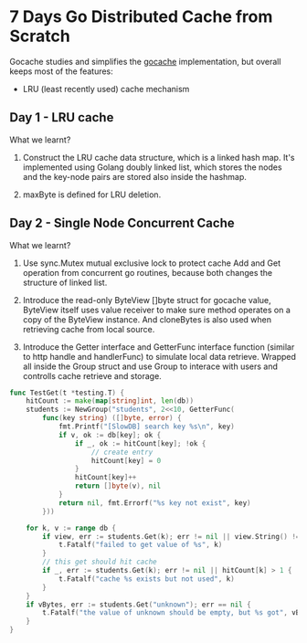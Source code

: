 # 7 Days Go Distributed Cache from Scratch

Gocache studies and simplifies the [gocache](https://github.com/golang/groupcache) implementation, but overall keeps most of the features:

* LRU (least recently used) cache mechanism


## Day 1 - LRU cache

What we learnt?

1. Construct the LRU cache data structure, which is a linked hash map. It's implemented using Golang doubly linked list, which stores
the nodes and the key-node pairs are stored also inside the hashmap.

2. maxByte is defined for LRU deletion.

## Day 2 - Single Node Concurrent Cache

What we learnt?

1. Use sync.Mutex mutual exclusive lock to protect cache Add and Get operation from concurrent go routines, because both changes the structure of linked list.

2. Introduce the read-only ByteView []byte struct for gocache value, ByteView itself uses value receiver to make sure method operates on a copy of the ByteView instance.
And cloneBytes is also used when retrieving cache from local source.

3. Introduce the Getter interface and GetterFunc interface function (similar to http handle and handlerFunc) to simulate local data retrieve. Wrapped all inside
the Group struct and use Group to interace with users and controlls cache retrieve and storage.

```go
func TestGet(t *testing.T) {
	hitCount := make(map[string]int, len(db))
	students := NewGroup("students", 2<<10, GetterFunc(
		func(key string) ([]byte, error) {
			fmt.Printf("[SlowDB] search key %s\n", key)
			if v, ok := db[key]; ok {
				if _, ok := hitCount[key]; !ok {
					// create entry
					hitCount[key] = 0
				}
				hitCount[key]++
				return []byte(v), nil
			}
			return nil, fmt.Errorf("%s key not exist", key)
		}))

	for k, v := range db {
		if view, err := students.Get(k); err != nil || view.String() != v {
			t.Fatalf("failed to get value of %s", k)
		}
		// this get should hit cache
		if _, err := students.Get(k); err != nil || hitCount[k] > 1 {
			t.Fatalf("cache %s exists but not used", k)
		}
	}
	if vBytes, err := students.Get("unknown"); err == nil {
		t.Fatalf("the value of unknown should be empty, but %s got", vBytes)
	}
}
```